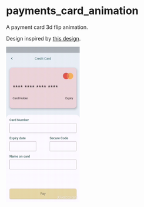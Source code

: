 # payments_card_animation

A payment card 3d flip animation.

Design inspired by [this design](https://dribbble.com/shots/10711768-Museum-App-Tickets-and-Payment).

<img src="assets/demo/Payment_Card_Animation.gif" alt="drawing" width="200">
